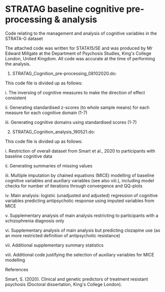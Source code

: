 # STRATAG baseline cognitive pre-processing & analysis
Code relating to the management and analysis of cognitive variables in the STRATA-G dataset

The attached code was written for STATA15/SE and was produced by Mr Edward Millgate at the Department of Psychosis Studies, King's College London, United Kingdom. All code was accurate at the time of performing the analysis.


1. STRATAG_Cognition_pre-processing_08102020.do:

This code file is divided up as follows:

i. The inversing of cognitive measures to make the direction of effect consistent

ii. Generating standardised z-scores (to whole sample means) for each measure for each cognitive domain (1-7)

iii. Generating cognitive domains using standardised scores (1-7)








2. STRATAG_Cognition_analysis_190521.do:

This code file is divided up as follows:

i. Restriction of overall dataset from Smart et al., 2020 to participants with baseline cognitive data

ii. Generating summaries of missing values

iii. Multiple imputation by chained equations (MICE) modelling of baseline cognitive variables and auxiliary variables (see also viii.), including model checks for number of iterations through convergence and QQ-plots

iv. Main analysis: logistic (unadjusted and adjusted) regression of cognitive variables predicting antipsychotic response using imputed variables from MICE

v. Supplementary analysis of main analysis restricting to participants with a schizophrenia diagnosis only

vi. Supplementary analysis of main analysis but predicting clozapine use (as an more restricted definition of antipsychotic resistance)

vii. Additional supplementary summary statistics

viii. Additional code justifying the selection of auxiliary variables for MICE modelling 





References

Smart, S. (2020). Clinical and genetic predictors of treatment resistant psychosis (Doctoral dissertation, King's College London).
